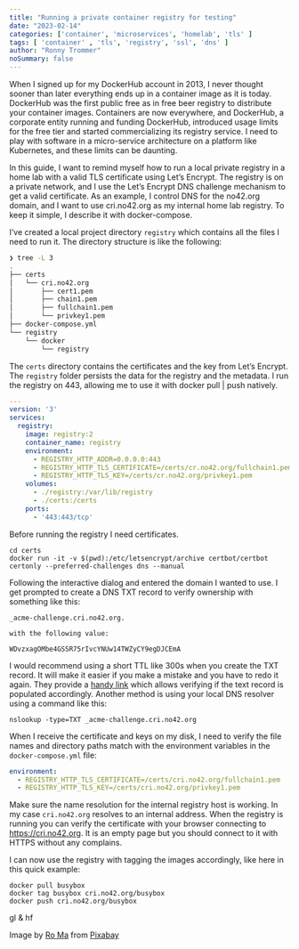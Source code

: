 ```yaml
---
title: "Running a private container registry for testing"
date: "2023-02-14"
categories: ['container', 'microservices', 'homelab', 'tls' ]
tags: [ 'container' , 'tls', 'registry', 'ssl', 'dns' ]
author: "Ronny Trommer"
noSummary: false
---
```


When I signed up for my DockerHub account in 2013, I never thought sooner than later everything ends up in a container image as it is today. DockerHub was the first public free as in free beer registry to distribute your container images. Containers are now everywhere, and DockerHub, a corporate entity running and funding DockerHub, introduced usage limits for the free tier and started commercializing its registry service. I need to play with software in a micro-service architecture on a platform like Kubernetes, and these limits can be daunting.

In this guide, I want to remind myself how to run a local private registry in a home lab with a valid TLS certificate using Let’s Encrypt. The registry is on a private network, and I use the Let’s Encrypt DNS challenge mechanism to get a valid certificate. As an example, I control DNS for the no42.org domain, and I want to use cri.no42.org as my internal home lab registry.
To keep it simple, I describe it with docker-compose.

I’ve created a local project directory `registry` which contains all the files I need to run it. The directory structure is like the following:

```bash
❯ tree -L 3
.
├── certs
│   └── cri.no42.org
│       ├── cert1.pem
│       ├── chain1.pem
│       ├── fullchain1.pem
│       └── privkey1.pem
├── docker-compose.yml
└── registry
    └── docker
        └── registry
```

The `certs` directory contains the certificates and the key from Let’s Encrypt. The `registry` folder persists the data for the registry and the metadata. I run the registry on 443, allowing me to use it with docker pull | push natively.

```yaml
---
version: '3'
services:
  registry:
    image: registry:2
    container_name: registry
    environment:
      - REGISTRY_HTTP_ADDR=0.0.0.0:443
      - REGISTRY_HTTP_TLS_CERTIFICATE=/certs/cr.no42.org/fullchain1.pem
      - REGISTRY_HTTP_TLS_KEY=/certs/cr.no42.org/privkey1.pem
    volumes:
      - ./registry:/var/lib/registry
      - ./certs:/certs
    ports:
      - '443:443/tcp'
```

Before running the registry I need certificates. 

```
cd certs
docker run -it -v $(pwd):/etc/letsencrypt/archive certbot/certbot certonly --preferred-challenges dns --manual
```

Following the interactive dialog and entered the domain I wanted to use. I get prompted to create a DNS TXT record to verify ownership with something like this:

```
_acme-challenge.cri.no42.org.

with the following value:

WDvzxagOMbe4GSSR75rIvcYNUw14TWZyCY9egDJCEmA
```

I would recommend using a short TTL like 300s when you create the TXT record. It will make it easier if you make a mistake and you have to redo it again. They provide a [handy link](https://toolbox.googleapps.com/apps/dig/#TXT/_acme-challenge.cri.no42.org) which allows verifying if the text record is populated accordingly.
Another method is using your local DNS resolver using a command like this:

```
nslookup -type=TXT _acme-challenge.cri.no42.org
```

When I receive the certificate and keys on my disk, I need to verify the file names and directory paths match with the environment variables in the `docker-compose.yml` file:

```yaml
environment:
  - REGISTRY_HTTP_TLS_CERTIFICATE=/certs/cri.no42.org/fullchain1.pem
  - REGISTRY_HTTP_TLS_KEY=/certs/cri.no42.org/privkey1.pem
```

Make sure the name resolution for the internal registry host is working. In my case `cri.no42.org` resolves to an internal address. When the registry is running you can verify the certificate with your browser connecting to https://cri.no42.org. It is an empty page but you should connect to it with HTTPS without any complains.

I can now use the registry with tagging the images accordingly, like here in this quick example:

```
docker pull busybox
docker tag busybox cri.no42.org/busybox
docker push cri.no42.org/busybox
```

gl & hf


Image by [Ro Ma](https://pixabay.com/users/roma1880-2180741/?utm_source=link-attribution&amp;utm_medium=referral&amp;utm_campaign=image&amp;utm_content=3859388) from [Pixabay](https://pixabay.com//?utm_source=link-attribution&amp;utm_medium=referral&amp;utm_campaign=image&amp;utm_content=3859388)
